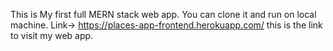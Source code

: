 This is My first full MERN stack web app.
You can clone it and run on local machine.
Link-> https://places-app-frontend.herokuapp.com/
this is the link to visit my web app.
